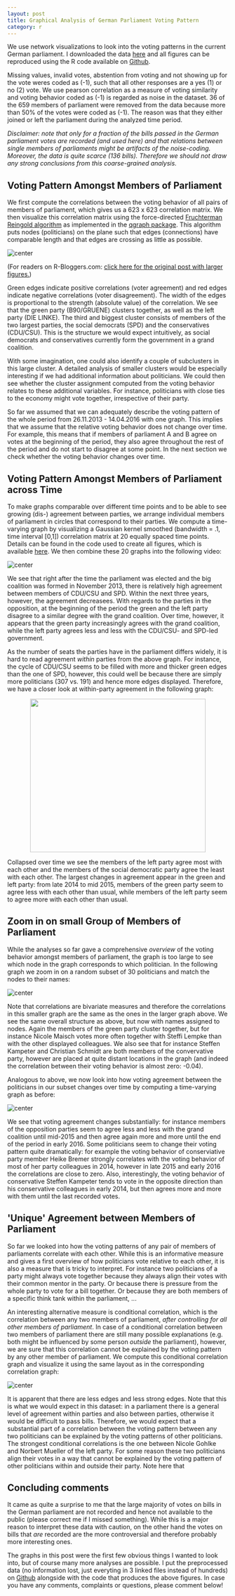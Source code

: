 ```yaml
---
layout: post
title: Graphical Analysis of German Parliament Voting Pattern
category: r
---
```


We use network visualizations to look into the voting patterns in the current German parliament. I downloaded the data [here](https://www.bundestag.de/abstimmung) and all figures can be reproduced using the R code available on [Github](https://github.com/jmbh/bundestag).

Missing values, invalid votes, abstention from voting and not showing up for the vote weres coded as  (-1), such that all other responses are a yes (1) or no (2) vote. We use pearson correlation as a measure of voting similarity and voting behavior coded as (-1) is regarded as noise in the dataset. 36 of the 659 members of parliament were removed from the data because more than 50% of the votes were coded as (-1). The reason was that they either joined or left the parliament during the analyzed time period.

*Disclaimer: note that only for a fraction of the bills passed in the German parliament votes are recorded (and used here) and that relations between single members of parliaments might be artifacts of the noise-coding. Moreover, the data is quite scarce (136 bills). Therefore we should not draw any strong conclusions from this coarse-grained analysis.*


Voting Pattern Amongst Members of Parliament
------

We first compute the correlations between the voting behavior of all pairs of members of parliament, which gives us a 623 x 623 correlation matrix. We then visualize this correlation matrix using the force-directed [Fruchterman Reingold algorithm](https://en.wikipedia.org/wiki/Force-directed_graph_drawing) as implemented in the [qgraph package](https://cran.r-project.org/web/packages/qgraph/index.html). This algorithm puts nodes (politicians) on the plane such that edges (connections) have comparable length and that edges are crossing as little as possible.

![center](http://jmbh.github.io/figs/bundestag/bundestag_cor_full.jpg) 

(For readers on R-Bloggers.com: [click here for the original post with larger figures.](http://jmbh.github.io/Analyzing-voting-pattern-of-German-parliament/))

Green edges indicate positive correlations (voter agreement) and red edges indicate negative correlations (voter disagreement). The width of the edges is proportional to the strength (absolute value) of the correlation. We see that the green party (B90/GRUENE) clusters together, as well as the left party (DIE LINKE). The third and biggest cluster consists of members of the two largest parties, the social democrats (SPD) and the conservatives (CDU/CSU). This is the structure we would expect intuitively, as social democrats and conservatives currently form the government in a grand coalition.

With some imagination, one could also identify a couple of subclusters in this large cluster. A detailed analysis of smaller clusters would be especially interesting if we had additional information about politicians. We could then see whether the cluster assignment computed from the voting behavior relates to these additional variables. For instance, politicians with close ties to the economy might vote together, irrespective of their party.

So far we assumed that we can adequately describe the voting pattern of the whole period from 26.11.2013 - 14.04.2016 with one graph. This implies that we assume that the relative voting behavior does not change over time. For example, this means that if members of parliament A and B agree on votes at the beginning of the period, they also agree throughout the rest of the period and do not start to disagree at some point. In the next section we check whether the voting behavior changes over time.


Voting Pattern Amongst Members of Parliament across Time
------

To make graphs comparable over different time points and to be able to see growing (dis-) agreement between parties, we arrange individual members of parliament in circles that correspond to their parties. We compute a time-varying graph by visualizing a Gaussian kernel smoothed (bandwidth = .1, time interval [0,1]) correlation matrix at 20 equally spaced time points. Details can be found in the code used to create all figures, which is available [here](https://github.com/jmbh/bundestag). We then combine these 20 graphs into the following video:

![center](http://jmbh.github.io/figs/bundestag/bundestag_cor.gif) 

We see that right after the time the parliament was elected and the big coalition was formed in November 2013, there is relatively high agreement between members of CDU/CSU and SPD. Within the next three years, however, the agreement decreasees. With regards to the parties in the opposition, at the beginning of the period the green and the left party disagree to a similar degree with the grand coalition. Over time, however, it appears that the green party increasingly agrees with the grand coalition, while the left party agrees less and less with the CDU/CSU- and SPD-led government.

As the number of seats the parties have in the parliament differs widely, it is hard to read agreement *within* parties from the above graph. For instance, the cycle of CDU/CSU seems to be filled with more and thicker green edges than the one of SPD, however, this could well be because there are simply more politicians (307 vs. 191) and hence more edges displayed. Therefore, we have a closer look at within-party agreement in the following graph:

<center><img src="http://jmbh.github.io/figs/bundestag/bundestag_agreement_time.jpg"  width="400" height="350"></center>

Collapsed over time we see the members of the left party agree most with each other and the members of the social democratic party agree the least with each other. The largest changes in agreement appear in the green and left party: from late 2014 to mid 2015, members of the green party seem to agree less with each other than usual, while members of the left party seem to agree more with each other than usual.


Zoom in on small Group of Members of Parliament
------

While the analyses so far gave a comprehensive *overview* of the voting behavior amongst members of parliament, the graph is too large to see which node in the graph corresponds to which politician. In the following graph we zoom in on a random subset of 30 politicians and match the nodes to their names:

![center](http://jmbh.github.io/figs/bundestag/bundestag_cor_ss_names.jpg)

Note that correlations are bivariate measures and therefore the correlations in this smaller graph are the same as the ones in the larger graph above. We see the same overall structure as above, but now with names assigned to nodes. Again the members of the green party cluster together, but for instance Nicole Maisch votes more often together with Steffi Lempke than with the other displayed colleagues. We also see that for instance Steffen Kampeter and Christian Schmidt are both members of the convervative party, however are placed at quite distant locations in the graph (and indeed the correlation between their voting behavior is almost zero: -0.04).

Analogous to above, we now look into how voting agreement between the politicians in our subset changes over time by computing a time-varying graph as before:

![center](http://jmbh.github.io/figs/bundestag/bundestag_cor_ss.gif)

We see that voting agreement changes substantially: for instance members of the opposition parties seem to agree less and less with the grand coalition until mid-2015 and then agree again more and more until the end of the period in early 2016. Some politicians seem to change their voting pattern quite dramatically: for example the voting behavior of conserviative party member Heike Bremer strongly correlates with the voting behavior of most of her party colleagues in 2014, however in late 2015 and early 2016 the correlations are close to zero. Also, interestingly, the voting behavior of conservative Steffen Kampeter tends to vote in the opposite direction than his conservative colleagues in early 2014, but then agrees more and more with them until the last recorded votes.


'Unique' Agreement between Members of Parliament
------

So far we looked into how the voting patterns of any pair of members of parliaments correlate with each other. While this is an informative measure and gives a first overview of how politicians vote relative to each other, it is also a measure that is tricky to interpret. For instance two politicians of a party might always vote together because they always align their votes with their common mentor in the party. Or because there is pressure from the whole party to vote for a bill together. Or because they are both members of a specific think tank within the parliament, ... 

An interesting alternative measure is conditional correlation, which is the correlation between any two members of parliament, *after controlling for all other members of parliament*. In case of a conditional correlation between two members of parliament there are still many possible explanations (e.g. both might be influenced by some person *outside* the parliament), however, we are sure that this correlation cannot be explained by the voting pattern by any other member of parliament. We compute this conditional correlation graph and visualize it using the same layout as in the corresponding correlation graph:

![center](http://jmbh.github.io/figs/bundestag/bundestag_cond_ss_names.jpg) 

It is apparent that there are less edges and less strong edges. Note that this is what we would expect in this dataset: in a parliament there is a general level of agreement within parties and also between parties, otherwise it would be difficult to pass bills. Therefore, we would expect that a substantial part of a correlation between the voting pattern between any two politicians can be explained by the voting patterns of other politicians. The strongest conditional correlations is the one between Nicole Gohlke and Norbert Mueller of the left party. For some reason these two politicians align their votes in a way that cannot be explained by the voting pattern of other politicians within and outside their party. Note here that


Concluding comments
------

It came as quite a surprise to me that the large majority of votes on bills in the German parliament are not recorded and hence not available to the public (please correct me if I missed something). While this is a major reason to interpret these data with caution, on the other hand the votes on bills that *are* recorded are the more controversial and therefore probably more interesting ones.

The graphs in this post were the first few obvious things I wanted to look into, but of course many more analyses are possible. I put the preprocessed data (no information lost, just everyting in 3 linked files instead of hundreds) on [Github](https://github.com/jmbh/bundestag) alongside with the code that produces the above figures. In case you have any comments, complaints or questions, please comment below!

